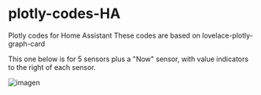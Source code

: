 # plotly-codes-HA
Plotly codes for Home Assistant 
These codes are based on lovelace-plotly-graph-card 

This one below is for 5 sensors plus a "Now" sensor, with value indicators to the right of each sensor.

![imagen](https://github.com/octaviz/plotly-codes-HA/assets/856579/52602882-9d0a-433e-a905-f06c0c732beb)


